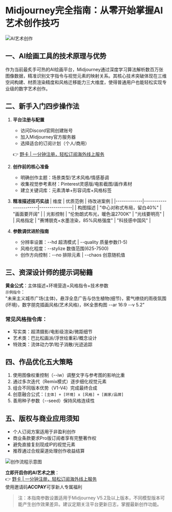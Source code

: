 # Midjourney完全指南：从零开始掌握AI艺术创作技巧

![AI艺术创作](https://via.placeholder.com/800x400)

## 一、AI绘画工具的技术原理与优势
作为当前最炙手可热的AI绘画平台，Midjourney通过深度学习算法解析数百万张图像数据，精准识别文字指令与视觉元素的映射关系。其核心技术突破体现在三维空间构建、材质渲染精度和风格迁移能力三大维度，使得普通用户也能轻松实现专业级的数字艺术创作。

## 二、新手入门四步操作法
1. **平台注册与配置**
   - 访问Discord官网创建账号
   - 加入Midjourney官方服务器
   - 选择适合的订阅计划（个人/商用）
   
   👉 [野卡 | 一分钟注册，轻松订阅海外线上服务](https://bbtdd.com/yeka)

2. **创作前的核心准备**
   - 明确创作主题：场景类型/艺术风格/情感基调
   - 收集视觉参考素材：Pinterest灵感版/电影截图/画作素材
   - 建立关键词库：元素清单+形容词库+风格标签

3. **精准描述技巧实战**
   | 维度        | 优质范例               | 待改进案例      |
   |-------------|-----------------------|----------------|
   | 构图描述    | "中心对称式布局，留白40%" | "画面要开阔"    |
   | 光影控制    | "伦勃朗式布光，暖色温2700K" | "光线要明亮"    |
   | 风格指定    | "赛博朋克+水墨渲染，85%风格强度" | "科技感中国风"  |

4. **参数调优进阶指南**
   - 分辨率设置：--hd 超清模式 | --quality 质量参数(1-5)
   - 风格化程度：--stylize 数值范围(625-7500)
   - 创作方向控制：--no 排除元素 | --chaos 创意随机值

## 三、资深设计师的提示词秘籍
**黄金公式**：主体描述+环境营造+风格指令+技术参数  
`示例指令`：  
"未来主义城市广场(主体)，悬浮全息广告与仿生植物(细节)，雾气缭绕的雨夜氛围(环境)，数字朋克插画风格(艺术风格)，8K全景构图 --ar 16:9 --v 5.2"

### 常见风格指令库：
- 写实类：超清摄影/电影级渲染/微距细节
- 艺术类：巴比松画派/浮世绘重彩/概念设计
- 特效类：流体动力学/粒子消散/光迹追踪

## 四、作品优化五大策略
1. 使用图像权重控制（--iw）调整文字与参考图的影响比重
2. 通过多次迭代（Remix模式）逐步细化视觉元素
3. 组合不同版本优势（V1-V4）完成最终合成
4. 创意融合公式：`[主体] + [环境] x [风格] + [画家/品牌]`
5. 善用种子参数（--seed）保持风格连续性

## 五、版权与商业应用须知
- 个人订阅方案适用于非盈利创作
- 商业条款要求Pro版订阅者享有完整著作权
- 避免直接复刻现成IP的视觉元素
- 推荐通过合规渠道处理创作收益结算

![创作流程示意图](https://via.placeholder.com/800x400)

**立即开启你的AI艺术之旅**：  
👉 [野卡 | 一分钟注册，轻松订阅海外线上服务](https://bbtdd.com/yeka)  
使用邀请码**ACCPAY**可享新人专属福利

> 注：本指南参数设置适用于Midjourney V5.2及以上版本，不同模型版本可能产生创作效果差异。建议定期关注平台更新日志，掌握最新创作功能。